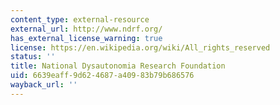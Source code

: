 ```yaml
---
content_type: external-resource
external_url: http://www.ndrf.org/
has_external_license_warning: true
license: https://en.wikipedia.org/wiki/All_rights_reserved
status: ''
title: National Dysautonomia Research Foundation
uid: 6639eaff-9d62-4687-a409-83b79b686576
wayback_url: ''
---
```

